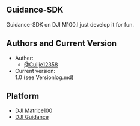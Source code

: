 ## Guidance-SDK
Guidance-SDK on DJI M100.I just develop it for fun.
## Authors and Current Version
* Auther: 
  - [@Cuijie12358](https://github.com/Cuijie12358)<br/>
* Current version:<br/>
  1.0 (see Versionlog.md)
## Platform
- [DJI Matrice100](http://www.dji.com/matrice100)
- [DJI Guidance](http://www.dji.com/guidance)
